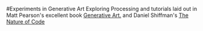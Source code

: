 #Experiments in Generative Art
Exploring Processing and tutorials laid out in Matt Pearson's excellent book [Generative Art.](http://www.amazon.com/Generative-Art-Matt-Pearson/dp/1935182625) and Daniel Shiffman's [The Nature of Code](http://natureofcode.com/)
